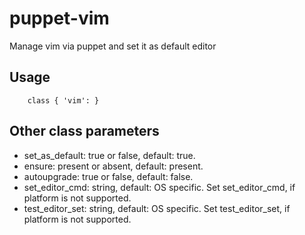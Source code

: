 # puppet-vim

Manage vim via puppet and set it as default editor

## Usage

```
    class { 'vim': }
```

## Other class parameters
* set_as_default: true or false, default: true.
* ensure: present or absent, default: present.
* autoupgrade: true or false, default: false. 
* set_editor_cmd: string, default: OS specific. Set set_editor_cmd, if platform is not supported.
* test_editor_set: string, default: OS specific. Set test_editor_set, if platform is not supported.
